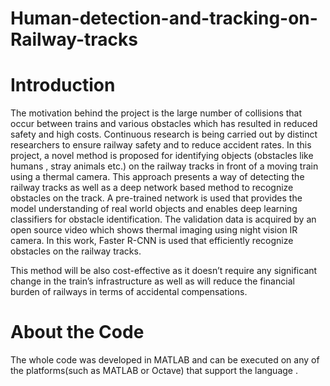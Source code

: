 # Human-detection-and-tracking-on-Railway-tracks
# Introduction

The motivation behind the project is the large number of collisions that occur between trains and various obstacles which has resulted in reduced safety and high costs. Continuous research is being carried out by distinct researchers to ensure railway safety and to reduce accident rates. In this project, a novel method is proposed for identifying objects (obstacles like humans , stray animals etc.) on the railway tracks in front of a moving train using a thermal camera. This approach presents a way of detecting the railway tracks as well as a deep network based method to recognize obstacles on the track. A pre-trained network is used that provides the model understanding of real world objects and enables deep learning classifiers for obstacle identification. The validation data is acquired by an open source video which shows thermal imaging using night vision IR camera. In this work, Faster R-CNN is used that efficiently recognize obstacles on the railway tracks.

This method will be also cost-effective as it doesn’t require any significant change in the train’s infrastructure as well as will reduce the financial burden of railways in terms of accidental compensations. 

# About the Code
The whole code was developed in MATLAB and can be executed on any of the platforms(such as MATLAB or Octave) that support the language .
